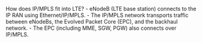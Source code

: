 How does IP/MPLS fit into LTE?
    - eNodeB (LTE base station) connects to the IP RAN using Ethernet/IP/MPLS.
    - The IP/MPLS network transports traffic between eNodeBs, the Evolved Packet Core (EPC), and the backhaul network.
    - The EPC (including MME, SGW, PGW) also connects over IP/MPLS.
